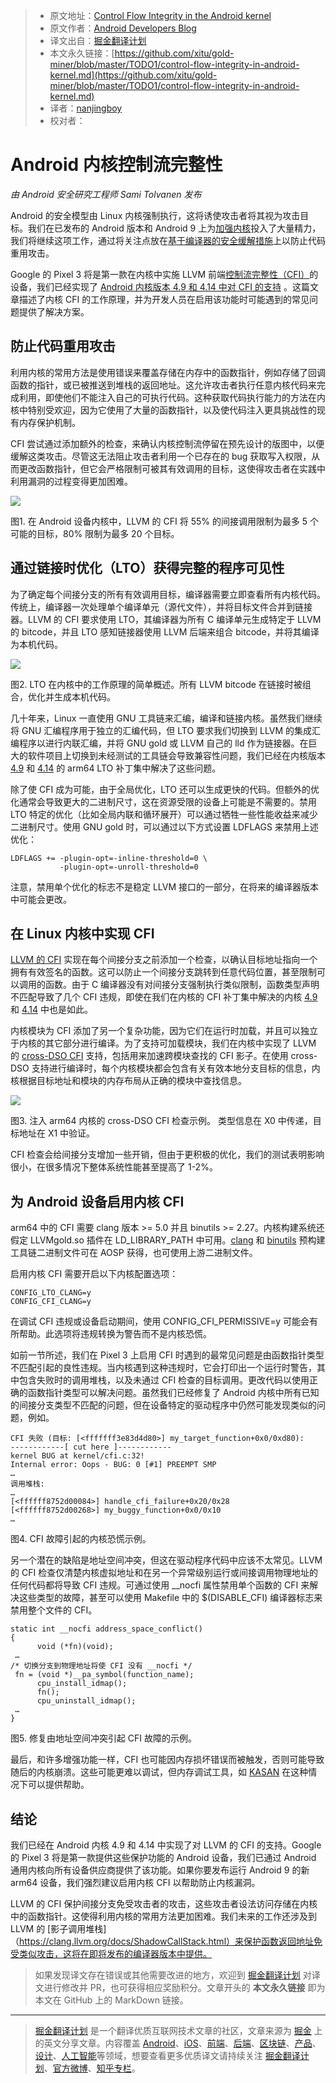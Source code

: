 > * 原文地址：[Control Flow Integrity in the Android kernel](https://android-developers.googleblog.com/2018/10/control-flow-integrity-in-android-kernel.html)
> * 原文作者：[Android Developers Blog](https://android-developers.googleblog.com)
> * 译文出自：[掘金翻译计划](https://github.com/xitu/gold-miner)
> * 本文永久链接：[https://github.com/xitu/gold-miner/blob/master/TODO1/control-flow-integrity-in-android-kernel.md](https://github.com/xitu/gold-miner/blob/master/TODO1/control-flow-integrity-in-android-kernel.md)
> * 译者：[nanjingboy](https://github.com/nanjingboy)
> * 校对者：

# Android 内核控制流完整性

_由 Android 安全研究工程师 Sami Tolvanen 发布_

Android 的安全模型由 Linux 内核强制执行，这将诱使攻击者将其视为攻击目标。我们在已发布的 Android 版本和 Android 9 上为[加强内核](https://android-developers.googleblog.com/2017/08/hardening-kernel-in-android-oreo.html)投入了大量精力，我们将继续这项工作，通过将关注点放在[基于编译器的安全缓解措施](https://android-developers.googleblog.com/2018/06/compiler-based-security-mitigations-in.html)上以防止代码重用攻击。

Google 的 Pixel 3 将是第一款在内核中实施 LLVM 前端[控制流完整性（CFI）](https://clang.llvm.org/docs/ControlFlowIntegrity.html)的设备，我们已经实现了 [Android 内核版本 4.9 和 4.14 中对 CFI 的支持](https://source.android.com/devices/tech/debug/kcfi) 。这篇文章描述了内核 CFI 的工作原理，并为开发人员在启用该功能时可能遇到的常见问题提供了解决方案。

## 防止代码重用攻击

利用内核的常用方法是使用错误来覆盖存储在内存中的函数指针，例如存储了回调函数的指针，或已被推送到堆栈的返回地址。这允许攻击者执行任意内核代码来完成利用，即使他们不能注入自己的可执行代码。这种获取代码执行能力的方法在内核中特别受欢迎，因为它使用了大量的函数指针，以及使代码注入更具挑战性的现有内存保护机制。

CFI 尝试通过添加额外的检查，来确认内核控制流停留在预先设计的版图中，以便缓解这类攻击。尽管这无法阻止攻击者利用一个已存在的 bug 获取写入权限，从而更改函数指针，但它会严格限制可被其有效调用的目标，这使得攻击者在实践中利用漏洞的过程变得更加困难。

[![](https://1.bp.blogspot.com/-SAbAK7FpTNw/W700bhOfGuI/AAAAAAAAFz4/N6PNS6LDxN0-yRl-xwWdRQW4pyqKAcRwACLcBGAs/s1600/figure_cfi_effectivenessimage1.png)](https://1.bp.blogspot.com/-SAbAK7FpTNw/W700bhOfGuI/AAAAAAAAFz4/N6PNS6LDxN0-yRl-xwWdRQW4pyqKAcRwACLcBGAs/s1600/figure_cfi_effectivenessimage1.png)

图1. 在 Android 设备内核中，LLVM 的 CFI 将 55% 的间接调用限制为最多 5 个可能的目标，80% 限制为最多 20 个目标。

## 通过链接时优化（LTO）获得完整的程序可见性

为了确定每个间接分支的所有有效调用目标，编译器需要立即查看所有内核代码。传统上，编译器一次处理单个编译单元（源代文件），并将目标文件合并到链接器。LLVM 的 CFI 要求使用 LTO，其编译器为所有 C 编译单元生成特定于 LLVM 的 bitcode，并且 LTO 感知链接器使用 LLVM 后端来组合 bitcode，并将其编译为本机代码。

[![](https://3.bp.blogspot.com/-qyrtXmMXuVs/W700gB5yQOI/AAAAAAAAFz8/9Dm4v75Sl9oNEskKppbYap9AMbE7s2KWACLcBGAs/s1600/2_lto_overviewimage2.png)](https://3.bp.blogspot.com/-qyrtXmMXuVs/W700gB5yQOI/AAAAAAAAFz8/9Dm4v75Sl9oNEskKppbYap9AMbE7s2KWACLcBGAs/s1600/2_lto_overviewimage2.png)

图2. LTO 在内核中的工作原理的简单概述。所有 LLVM bitcode 在链接时被组合，优化并生成本机代码。

几十年来，Linux 一直使用 GNU 工具链来汇编，编译和链接内核。虽然我们继续将 GNU 汇编程序用于独立的汇编代码，但 LTO 要求我们切换到 LLVM 的集成汇编程序以进行内联汇编，并将 GNU gold 或 LLVM 自己的 lld 作为链接器。在巨大的软件项目上切换到未经测试的工具链会导致兼容性问题，我们已经在内核版本 [4.9](https://android-review.googlesource.com/q/topic:android-4.9-lto) 和 [4.14](https://android-review.googlesource.com/q/topic:android-4.14-lto) 的 arm64 LTO 补丁集中解决了这些问题。

除了使 CFI 成为可能，由于全局优化，LTO 还可以生成更快的代码。但额外的优化通常会导致更大的二进制尺寸，这在资源受限的设备上可能是不需要的。禁用 LTO 特定的优化（比如全局内联和循环展开）可以通过牺牲一些性能收益来减少二进制尺寸。使用 GNU gold 时，可以通过以下方式设置 LDFLAGS 来禁用上述优化：

```
LDFLAGS += -plugin-opt=-inline-threshold=0 \
           -plugin-opt=-unroll-threshold=0
```

注意，禁用单个优化的标志不是稳定 LLVM 接口的一部分，在将来的编译器版本中可能会更改。

## 在 Linux 内核中实现 CFI

[LLVM 的 CFI](https://clang.llvm.org/docs/ControlFlowIntegrity.html#indirect-function-call-checking) 实现在每个间接分支之前添加一个检查，以确认目标地址指向一个拥有有效签名的函数。这可以防止一个间接分支跳转到任意代码位置，甚至限制可以调用的函数。由于 C 编译器没有对间接分支强制执行类似限制，函数类型声明不匹配导致了几个 CFI 违规，即使在我们在内核的 CFI 补丁集中解决的内核 [4.9](https://android-review.googlesource.com/q/topic:android-4.9-cfi) 和 [4.14](https://android-review.googlesource.com/q/topic:android-4.14-cfi) 中也是如此。

内核模块为 CFI 添加了另一个复杂功能，因为它们在运行时加载，并且可以独立于内核的其它部分进行编译。为了支持可加载模块，我们在内核中实现了 LLVM 的 [cross-DSO CFI](https://clang.llvm.org/docs/ControlFlowIntegrity.html#shared-library-support) 支持，包括用来加速跨模块查找的 CFI 影子。在使用 cross-DSO 支持进行编译时，每个内核模块都会包含有关有效本地分支目标的信息，内核根据目标地址和模块的内存布局从正确的模块中查找信息。

[![](https://2.bp.blogspot.com/-Iee5TBAz8Yo/W700nNjYZkI/AAAAAAAAF0A/oPsRJJhs2qMb-jNv4RGd4a5K3h8W7B9ygCLcBGAs/s1600/3_cfi_checkimage3.png)](https://2.bp.blogspot.com/-Iee5TBAz8Yo/W700nNjYZkI/AAAAAAAAF0A/oPsRJJhs2qMb-jNv4RGd4a5K3h8W7B9ygCLcBGAs/s1600/3_cfi_checkimage3.png)

图3. 注入 arm64 内核的 cross-DSO CFI 检查示例。 类型信息在 X0 中传递，目标地址在 X1 中验证。

CFI 检查会给间接分支增加一些开销，但由于更积极的优化，我们的测试表明影响很小，在很多情况下整体系统性能甚至提高了 1-2%。

## 为 Android 设备启用内核 CFI

arm64 中的 CFI 需要 clang 版本 >= 5.0 并且 binutils >= 2.27。内核构建系统还假定 LLVMgold.so 插件在 LD_LIBRARY_PATH 中可用。[clang](https://android.googlesource.com/platform/prebuilts/clang/host/linux-x86/+/master) 和 [binutils](https://android.googlesource.com/platform/prebuilts/gcc/linux-x86/aarch64/aarch64-linux-android-4.9/+/master) 预构建工具链二进制文件可在 AOSP 获得，也可使用上游二进制文件。

启用内核 CFI 需要开启以下内核配置选项：

```
CONFIG_LTO_CLANG=y
CONFIG_CFI_CLANG=y
```

在调试 CFI 违规或设备启动期间，使用 CONFIG_CFI_PERMISSIVE=y 可能会有所帮助。此选项将违规转换为警告而不是内核恐慌。

如前一节所述，我们在 Pixel 3 上启用 CFI 时遇到的最常见问题是由函数指针类型不匹配引起的良性违规。当内核遇到这种违规时，它会打印出一个运行时警告，其中包含失败时的调用堆栈，以及未通过 CFI 检查的目标调用。更改代码以使用正确的函数指针类型可以解决问题。虽然我们已经修复了 Android 内核中所有已知的间接分支类型不匹配的问题，但在设备特定的驱动程序中仍然可能发现类似的问题，例如。

```
CFI 失败 (目标: [<fffffff3e83d4d80>] my_target_function+0x0/0xd80):
------------[ cut here ]------------
kernel BUG at kernel/cfi.c:32!
Internal error: Oops - BUG: 0 [#1] PREEMPT SMP
…
调用堆栈:
…
[<ffffff8752d00084>] handle_cfi_failure+0x20/0x28
[<ffffff8752d00268>] my_buggy_function+0x0/0x10
…
```

图4. CFI 故障引起的内核恐慌示例。

另一个潜在的缺陷是地址空间冲突，但这在驱动程序代码中应该不太常见。LLVM 的 CFI 检查仅清楚内核虚拟地址和在另一个异常级别运行或间接调用物理地址的任何代码都将导致 CFI 违规。可通过使用 __nocfi 属性禁用单个函数的 CFI 来解决这些类型的故障，甚至可以使用 Makefile 中的 $(DISABLE_CFI) 编译器标志来禁用整个文件的 CFI。

```
static int __nocfi address_space_conflict()
{
      void (*fn)(void);
 …
/* 切换分支到物理地址将使 CFI 没有 __nocfi */
 fn = (void *)__pa_symbol(function_name);
      cpu_install_idmap();
      fn();
      cpu_uninstall_idmap();
 …
}
```

图5. 修复由地址空间冲突引起 CFI 故障的示例。

最后，和许多增强功能一样，CFI 也可能因内存损坏错误而被触发，否则可能导致随后的内核崩溃。这些可能更难以调试，但内存调试工具，如 [KASAN](https://www.kernel.org/doc/html/v4.14/dev-tools/kasan.html) 在这种情况下可以提供帮助。

## 结论

我们已经在 Android 内核 4.9 和 4.14 中实现了对 LLVM 的 CFI 的支持。Google 的 Pixel 3 将是第一款提供这些保护功能的 Android 设备，我们已通过 Android 通用内核向所有设备供应商提供了该功能。如果你要发布运行 Android 9 的新 arm64 设备，我们强烈建议启用内核 CFI 以帮助防止内核漏洞。

LLVM 的 CFI 保护间接分支免受攻击者的攻击，这些攻击者设法访问存储在内核中的函数指针。这使得利用内核的常用方法更加困难。我们未来的工作还涉及到 LLVM 的 [影子调用堆栈]（https://clang.llvm.org/docs/ShadowCallStack.html）来保护函数返回地址免受类似攻击，这将在即将发布的编译器版本中提供。

> 如果发现译文存在错误或其他需要改进的地方，欢迎到 [掘金翻译计划](https://github.com/xitu/gold-miner) 对译文进行修改并 PR，也可获得相应奖励积分。文章开头的 **本文永久链接** 即为本文在 GitHub 上的 MarkDown 链接。


---

> [掘金翻译计划](https://github.com/xitu/gold-miner) 是一个翻译优质互联网技术文章的社区，文章来源为 [掘金](https://juejin.im) 上的英文分享文章。内容覆盖 [Android](https://github.com/xitu/gold-miner#android)、[iOS](https://github.com/xitu/gold-miner#ios)、[前端](https://github.com/xitu/gold-miner#前端)、[后端](https://github.com/xitu/gold-miner#后端)、[区块链](https://github.com/xitu/gold-miner#区块链)、[产品](https://github.com/xitu/gold-miner#产品)、[设计](https://github.com/xitu/gold-miner#设计)、[人工智能](https://github.com/xitu/gold-miner#人工智能)等领域，想要查看更多优质译文请持续关注 [掘金翻译计划](https://github.com/xitu/gold-miner)、[官方微博](http://weibo.com/juejinfanyi)、[知乎专栏](https://zhuanlan.zhihu.com/juejinfanyi)。
